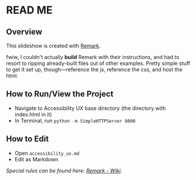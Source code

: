 # READ ME

## Overview

This slideshow is created with [Remark](https://github.com/gnab/remark).

fwiw, I couldn't actually **build** Remark with their instructions, and had to resort to ripping already-built files out of other examples. Pretty simple stuff to get it set up, though—reference the js, reference the css, and host the html.

## How to Run/View the Project

- Navigate to Accessibility UX base directory (the directory with index.html in it)
- In Terminal, run `python -m SimpleHTTPServer 8000`

## How to Edit

- Open `accessibility_ux.md`
- Edit as Markdown

_Special rules can be found here: [Remark - Wiki](https://github.com/gnab/remark/wiki)_.